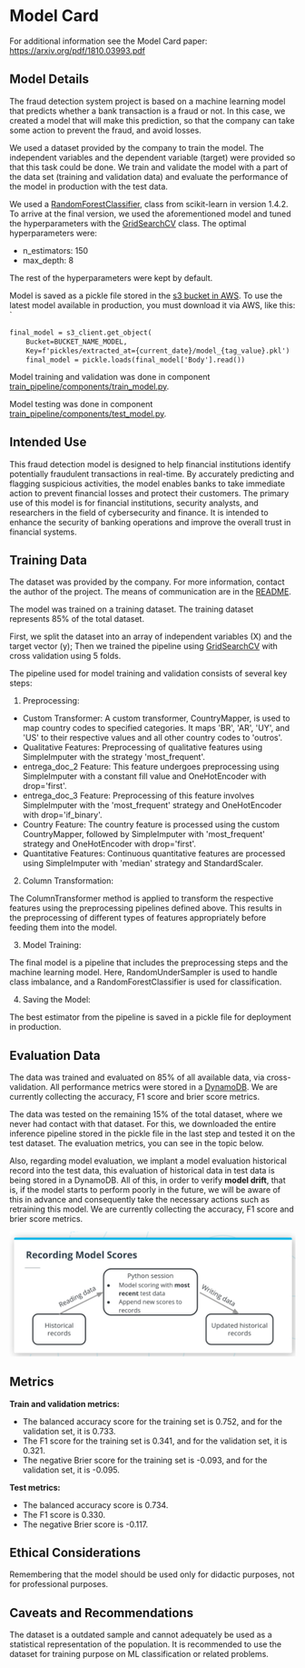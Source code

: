 # Model Card

For additional information see the Model Card paper: https://arxiv.org/pdf/1810.03993.pdf

## Model Details

The fraud detection system project is based on a machine learning model that predicts whether a bank transaction is a fraud or not. In this case, we created a model that will make this prediction, so that the company can take some action to prevent the fraud, and avoid losses.

We used a dataset provided by the company to train the model. The independent variables and the dependent variable (target) were provided so that this task could be done. We train and validate the model with a part of the data set (training and validation data) and evaluate the performance of the model in production with the test data. 

We used a [RandomForestClassifier](https://scikit-learn.org/stable/modules/generated/sklearn.ensemble.RandomForestClassifier.html), class from scikit-learn in version 1.4.2. To arrive at the final version, we used the aforementioned model and tuned the hyperparameters with the [GridSearchCV](https://scikit-learn.org/stable/modules/generated/sklearn.model_selection.GridSearchCV.html) class. The optimal hyperparameters were:

* n_estimators: 150 
* max_depth: 8

The rest of the hyperparameters were kept by default.

Model is saved as a pickle file stored in the [s3 bucket in AWS](https://aws.amazon.com/s3/). To use the latest model available in production, you must download it via AWS, like this: `

```
final_model = s3_client.get_object(
    Bucket=BUCKET_NAME_MODEL,
    Key=f'pickles/extracted_at={current_date}/model_{tag_value}.pkl')
    final_model = pickle.loads(final_model['Body'].read())
```

Model training and validation was done in component [train_pipeline/components/train_model.py](https://github.com/vitorbeltrao/fraud-detection/blob/main/functions/train_pipeline/components/train_model.py).

Model testing was done in component [train_pipeline/components/test_model.py](https://github.com/vitorbeltrao/fraud-detection/blob/main/functions/train_pipeline/components/test_model.py).

## Intended Use

This fraud detection model is designed to help financial institutions identify potentially fraudulent transactions in real-time. By accurately predicting and flagging suspicious activities, the model enables banks to take immediate action to prevent financial losses and protect their customers. The primary use of this model is for financial institutions, security analysts, and researchers in the field of cybersecurity and finance. It is intended to enhance the security of banking operations and improve the overall trust in financial systems.

## Training Data

The dataset was provided by the company. For more information, contact the author of the project. The means of communication are in the [README](https://github.com/vitorbeltrao/fraud-detection/blob/main/README.md).

The model was trained on a training dataset. The training dataset represents 85% of the total dataset.

First, we split the dataset into an array of independent variables (X) and the target vector (y); Then we trained the pipeline using [GridSearchCV](https://scikit-learn.org/stable/modules/generated/sklearn.model_selection.GridSearchCV.html) with cross validation using 5 folds.

The pipeline used for model training and validation consists of several key steps:

1. Preprocessing:

* Custom Transformer: A custom transformer, CountryMapper, is used to map country codes to specified categories. It maps 'BR', 'AR', 'UY', and 'US' to their respective values and all other country codes to 'outros'.
* Qualitative Features: Preprocessing of qualitative features using SimpleImputer with the strategy 'most_frequent'.
* entrega_doc_2 Feature: This feature undergoes preprocessing using SimpleImputer with a constant fill value and OneHotEncoder with drop='first'.
* entrega_doc_3 Feature: Preprocessing of this feature involves SimpleImputer with the 'most_frequent' strategy and OneHotEncoder with drop='if_binary'.
* Country Feature: The country feature is processed using the custom CountryMapper, followed by SimpleImputer with 'most_frequent' strategy and OneHotEncoder with drop='first'.
* Quantitative Features: Continuous quantitative features are processed using SimpleImputer with 'median' strategy and StandardScaler.

2. Column Transformation:

The ColumnTransformer method is applied to transform the respective features using the preprocessing pipelines defined above. This results in the preprocessing of different types of features appropriately before feeding them into the model.

3. Model Training:

The final model is a pipeline that includes the preprocessing steps and the machine learning model. Here, RandomUnderSampler is used to handle class imbalance, and a RandomForestClassifier is used for classification.

4. Saving the Model:

The best estimator from the pipeline is saved in a pickle file for deployment in production.

## Evaluation Data

The data was trained and evaluated on 85% of all available data, via cross-validation. All performance metrics were stored in a [DynamoDB](https://aws.amazon.com/dynamodb/). We are currently collecting the accuracy, F1 score and brier score metrics.

The data was tested on the remaining 15% ​​of the total dataset, where we never had contact with that dataset. For this, we downloaded the entire inference pipeline stored in the pickle file in the last step and tested it on the test dataset. The evaluation metrics, you can see in the topic below.

Also, regarding model evaluation, we implant a model evaluation historical record into the test data, this evaluation of historical data in test data is being stored in a DynamoDB. All of this, in order to verify **model drift**, that is, if the model starts to perform poorly in the future, we will be aware of this in advance and consequently take the necessary actions such as retraining this model. We are currently collecting the accuracy, F1 score and brier score metrics.

![Recording model scores](https://github.com/vitorbeltrao/risk_assessment/blob/main/Images/Recording_model_scores.png?raw=true)

## Metrics

**Train and validation metrics:** 

* The balanced accuracy score for the training set is 0.752, and for the validation set, it is 0.733.
* The F1 score for the training set is 0.341, and for the validation set, it is 0.321.
* The negative Brier score for the training set is -0.093, and for the validation set, it is -0.095.

**Test metrics:** 

* The balanced accuracy score is 0.734.
* The F1 score is 0.330.
* The negative Brier score is -0.117.

## Ethical Considerations

Remembering that the model should be used only for didactic purposes, not for professional purposes.

## Caveats and Recommendations

The dataset is a outdated sample and cannot adequately be used as a statistical representation of the population. It is recommended to use the dataset for training purpose on ML classification or related problems.